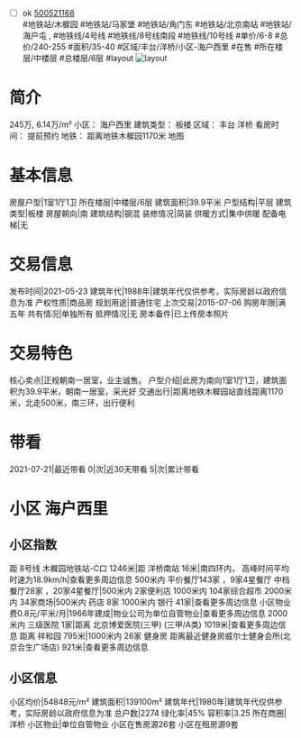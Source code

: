 - [ ] ok [500521168](https://bj.5i5j.com/ershoufang/500521168.html)  
 #地铁站/木樨园 #地铁站/马家堡 #地铁站/角门东 #地铁站/北京南站 #地铁站/海户屯 ,  #地铁线/4号线 #地铁线/8号线南段 #地铁线/10号线
#单价/6-8 #总价/240-255 #面积/35-40   #区域/丰台/洋桥/小区-海户西里 #在售 #所在楼层/中楼层 #总楼层/6层 #layout 
![layout](http://image2.5i5j.com//group2/M00/D3/12/CgqJNF4ardqARCSEAAKpELUFO3E240.jpg_P5.jpg) 
# 简介 
 245万,  6.14万/m² 
小区： 海户西里
建筑类型： 板楼
区域： 丰台 洋桥
看房时间： 提前预约
地铁： 距离地铁木樨园1170米 地图
# 基本信息 
 房屋户型|1室1厅1卫
所在楼层|中楼层/6层
建筑面积|39.9平米
户型结构|平层
建筑类型|板楼
房屋朝向|南
建筑结构|钢混
装修情况|简装
供暖方式|集中供暖
配备电梯|无
# 交易信息 
 发布时间|2021-05-23
建筑年代|1988年|建筑年代仅供参考，实际房龄以政府信息为准
产权性质|商品房
规划用途|普通住宅
上次交易|2015-07-06
购房年限|满五年
共有情况|单独所有
抵押情况|无
房本备件|已上传房本照片
# 交易特色 
 核心卖点|正规朝南一居室，业主诚售。
户型介绍|此房为南向1室1厅1卫，建筑面积为39.9平米，朝南一居室，采光好
交通出行|距离地铁木樨园站直线距离1170米，北走500米，南三环，出行便利
# 带看 
 2021-07-21|最近带看	 0|次|近30天带看	 5|次|累计带看
# 小区 海户西里
## 小区指数 
 距 8号线 木樨园地铁站-C口 1246米|距 洋桥南站 16米|南四环内， 高峰时间平均时速为18.9km/h|查看更多周边信息
500米内 平价餐厅143家 ，9家4星餐厅
中档餐厅28家 ，20家4星餐厅|500米内 2家便利店
1000米内 104家综合超市
2000米内 34家商场|500米内 药店 8家
1000米内 银行 41家|查看更多周边信息
小区物业费0.8元/平米/月|1966年建成|物业公司为单位自管物业|查看更多周边信息
2000米内 三级医院 1家|距离 北京博爱医院(三甲) (三甲/A类) 1019米|查看更多周边信息
距离 祥和园 795米|1000米内 26家 健身房
距离最近健身房威尔士健身会所(北京合生广场店) 921米|查看更多周边信息
## 小区信息 
 小区均价|54848元/m²
建筑面积|139100m²
建筑年代|1980年|建筑年代仅供参考，实际房龄以政府信息为准
总户数|2274
绿化率|45%
容积率|3.25
所在商圈|洋桥
小区物业|单位自管物业
小区在售房源26套
小区在租房源9套
